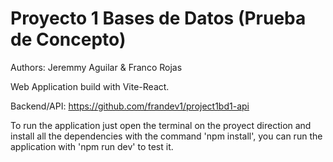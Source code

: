 # Proyecto 1 Bases de Datos (Prueba de Concepto)

Authors: Jeremmy Aguilar & Franco Rojas

Web Application build with Vite-React.

Backend/API: https://github.com/frandev1/project1bd1-api

To run the application just open the terminal on the proyect direction and install all the dependencies
with the command 'npm install', you can run the application with 'npm run dev' to test it.
